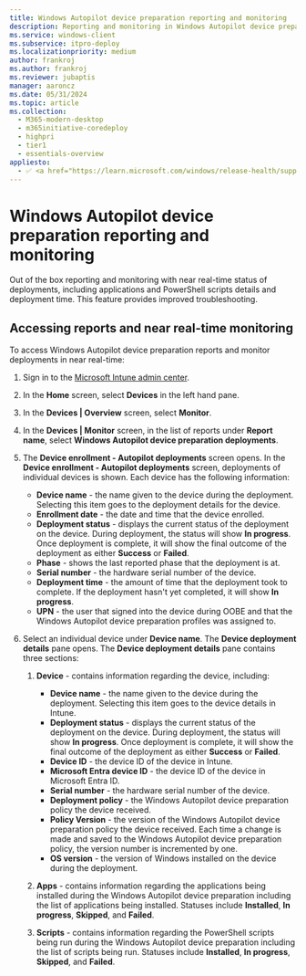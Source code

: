 ```yaml
---
title: Windows Autopilot device preparation reporting and monitoring
description: Reporting and monitoring in Windows Autopilot device preparation.
ms.service: windows-client
ms.subservice: itpro-deploy
ms.localizationpriority: medium
author: frankroj
ms.author: frankroj
ms.reviewer: jubaptis
manager: aaroncz
ms.date: 05/31/2024
ms.topic: article
ms.collection:
  - M365-modern-desktop
  - m365initiative-coredeploy
  - highpri
  - tier1
  - essentials-overview
appliesto:
  - ✅ <a href="https://learn.microsoft.com/windows/release-health/supported-versions-windows-client" target="_blank">Windows 11</a>
---
```


# Windows Autopilot device preparation reporting and monitoring

Out of the box reporting and monitoring with near real-time status of deployments, including applications and PowerShell scripts details and deployment time. This feature provides improved troubleshooting.

## Accessing reports and near real-time monitoring

To access Windows Autopilot device preparation reports and monitor deployments in near real-time:

1. Sign in to the [Microsoft Intune admin center](https://go.microsoft.com/fwlink/?linkid=2109431).

2. In the **Home** screen, select **Devices** in the left hand pane.

3. In the **Devices | Overview** screen, select **Monitor**.

4. In the **Devices | Monitor** screen, in the list of reports under **Report name**, select **Windows Autopilot device preparation deployments**.

5. The **Device enrollment - Autopilot deployments** screen opens. In the **Device enrollment - Autopilot deployments** screen, deployments of individual devices is shown. Each device has the following information:

    - **Device name** - the name given to the device during the deployment. Selecting this item goes to the deployment details for the device.
    - **Enrollment date** - the date and time that the device enrolled.
    - **Deployment status** - displays the current status of the deployment on the device. During deployment, the status will show **In progress**. Once deployment is complete, it will show the final outcome of the deployment as either **Success** or **Failed**.
    - **Phase** - shows the last reported phase that the deployment is at.
    - **Serial number** - the hardware serial number of the device.
    - **Deployment time** - the amount of time that the deployment took to complete. If the deployment hasn't yet completed, it will show **In progress**.
    - **UPN** - the user that signed into the device during OOBE and that the Windows Autopilot device preparation profiles was assigned to.

6. Select an individual device under **Device name**. The **Device deployment details** pane opens. The **Device deployment details** pane contains three sections:

   1. **Device** - contains information regarding the device, including:

      - **Device name** - the name given to the device during the deployment. Selecting this item goes to the device details in Intune.
      - **Deployment status** - displays the current status of the deployment on the device. During deployment, the status will show **In progress**. Once deployment is complete, it will show the final outcome of the deployment as either **Success** or **Failed**.
      - **Device ID** - the device ID of the device in Intune.
      - **Microsoft Entra device ID** - the device ID of the device in Microsoft Entra ID.
      - **Serial number** - the hardware serial number of the device.
      - **Deployment policy** - the Windows Autopilot device preparation policy the device received.
      - **Policy Version** - the version of the Windows Autopilot device preparation policy the device received. Each time a change is made and saved to the Windows Autopilot device preparation policy, the version number is incremented by one.
      - **OS version** - the version of Windows installed on the device during the deployment.

   2. **Apps** - contains information regarding the applications being installed during the Windows Autopilot device preparation including the list of applications being installed. Statuses include **Installed**, **In progress**, **Skipped**, and **Failed**.

   3. **Scripts** - contains information regarding the PowerShell scripts being run during the Windows Autopilot device preparation including the list of scripts being run. Statuses include **Installed**, **In progress**, **Skipped**, and **Failed**.
